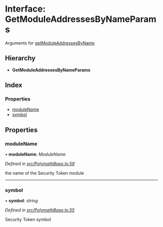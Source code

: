# Interface: GetModuleAddressesByNameParams

Arguments for [getModuleAddressesByName](../classes/_polymathbase_.polymathbase.md#getmoduleaddressesbyname)

## Hierarchy

* **GetModuleAddressesByNameParams**

## Index

### Properties

* [moduleName](_polymathbase_.getmoduleaddressesbynameparams.md#modulename)
* [symbol](_polymathbase_.getmoduleaddressesbynameparams.md#symbol)

## Properties

###  moduleName

• **moduleName**: *ModuleName*

*Defined in [src/PolymathBase.ts:59](https://github.com/PolymathNetwork/polymath-sdk/blob/45453ad/src/PolymathBase.ts#L59)*

the name of the Security Token module

___

###  symbol

• **symbol**: *string*

*Defined in [src/PolymathBase.ts:55](https://github.com/PolymathNetwork/polymath-sdk/blob/45453ad/src/PolymathBase.ts#L55)*

Security Token symbol
